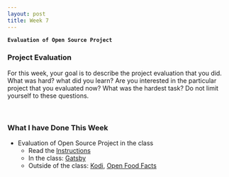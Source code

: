 ```yaml
---
layout: post
title: Week 7
---
```


**`Evaluation of Open Source Project`**

### Project Evaluation
For this week, your goal is to describe the project evaluation that you did. What was hard? what did you learn? Are you interested in the particular project that you evaluated now? What was the hardest task? Do not limit yourself to these questions.

&nbsp;
&nbsp;
&nbsp;

### What I have Done This Week
- Evaluation of Open Source Project in the class
  - Read the [Instructions](https://github.com/hunter-college-ossd-fall-2019/project-evaluation-activity-01)
  - In the class: [Gatsby](https://github.com/hunter-college-ossd-fall-2019/project-evaluation-activity-01/blob/fall19/gatsby_evaluation_2.md)
  - Outside of the class: [Kodi](https://github.com/hunter-college-ossd-fall-2019/nancydocode-weekly/blob/gh-pages/files/kodi_evaluation.md), [Open Food Facts](https://github.com/openfoodfacts/openfoodfacts-server)

